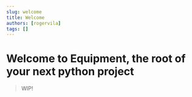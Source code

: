 ```yaml
---
slug: welcome
title: Welcome
authors: [rogervila]
tags: []
---
```


# Welcome to Equipment, the root of your next python project

> WIP!

<!-- ![Image example](./image.jpeg) -->

